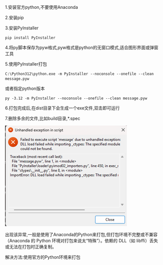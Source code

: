1.安装官方python,不要使用Anaconda

2.安装pip

3.安装PyInstaller
```shell
pip install PyInstaller
```
4.将py脚本保存为pyw格式,pyw格式是python的无窗口模式,适合图形界面或弹窗工具

5.使用PyInstaller打包
```
C:\Python312\python.exe -m PyInstaller --noconsole --onefile --clean message.pyw
```
或者指定python版本
```shell
py -3.12 -m PyInstaller --noconsole --onefile --clean message.pyw
```

6.打包完成后,在dist目录下会生成一个exe文件,双击即可运行

7.删除多余的文件,比如build目录,*.spec

![img.png](exe执行报错.png)

出现该异常,一般是使用了Anaconda的Python来打包,但打包环境不完整或不兼容（Anaconda 的 Python 环境对打包来说太“特殊”）。依赖的 DLL（如 libffi）丢失或无法在打包时正确复制。

解决方法:使用官方的Python环境来打包